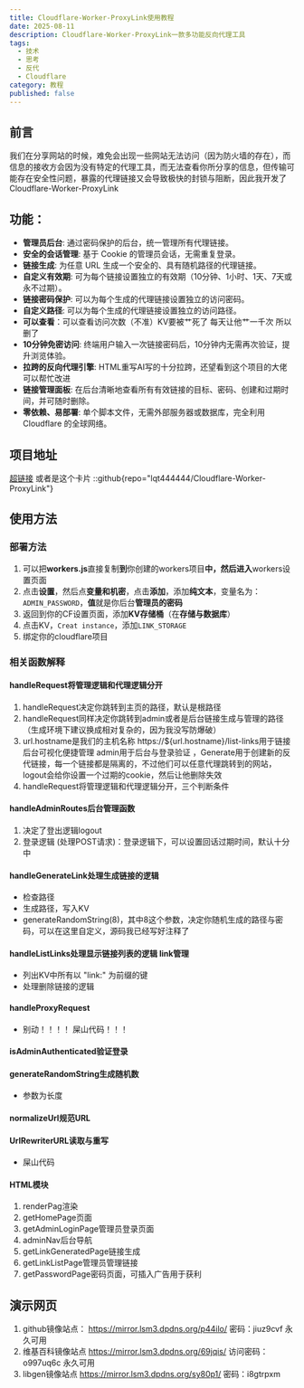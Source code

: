 ```yaml
---
title: Cloudflare-Worker-ProxyLink使用教程
date: 2025-08-11
description: Cloudflare-Worker-ProxyLink一款多功能反向代理工具
tags:
  - 技术
  - 思考
  - 反代
  - Cloudflare
category: 教程
published: false
---
```

## 前言
我们在分享网站的时候，难免会出现一些网站无法访问（因为防火墙的存在），而信息的接收方会因为没有特定的代理工具，而无法查看你所分享的信息，但传输可能存在安全性问题，暴露的代理链接又会导致极快的封锁与阻断，因此我开发了Cloudflare-Worker-ProxyLink

## 功能：
- **管理员后台**: 通过密码保护的后台，统一管理所有代理链接。
- **安全的会话管理**: 基于 Cookie 的管理员会话，无需重复登录。
- **链接生成**: 为任意 URL 生成一个安全的、具有随机路径的代理链接。
- **自定义有效期**: 可为每个链接设置独立的有效期（10分钟、1小时、1天、7天或永不过期）。
- **链接密码保护**: 可以为每个生成的代理链接设置独立的访问密码。
- **自定义路径**: 可以为每个生成的代理链接设置独立的访问路径。
- **可以查看**：可以查看访问次数（不准）KV要被艹死了 每天让他艹一千次 所以删了
- **10分钟免密访问**: 终端用户输入一次链接密码后，10分钟内无需再次验证，提升浏览体验。
- **拉跨的反向代理引擎**: HTML重写AI写的十分拉跨，还望看到这个项目的大佬可以帮忙改进
- **链接管理面板**: 在后台清晰地查看所有有效链接的目标、密码、创建和过期时间，并可随时删除。
- **零依赖、易部署**: 单个脚本文件，无需外部服务器或数据库，完全利用 Cloudflare 的全球网络。
## 项目地址
[超链接](https://github.com/lqt444444/Cloudflare-Worker-ProxyLink#%E6%A0%B8%E5%BF%83%E5%8A%9F%E8%83%BD)
或者是这个卡片
::github{repo="lqt444444/Cloudflare-Worker-ProxyLink"}
## 使用方法

### 部署方法
1. 可以把**workers.js**直接复制**到**你创建的workers项目**中，然后进入**workers设置页面
2. 点击**设置**，然后点**变量和机密**，点击**添加**，添加**纯文本**，变量名为：`ADMIN_PASSWORD`，**值**就是你后台**管理员的密码**
3. 返回到你的CF设置页面，添加**KV存储桶**（在**存储与数据库**）
4. 点击KV，`Creat instance`，添加`LINK_STORAGE`
5. 绑定你的cloudflare项目

### 相关函数解释
#### handleRequest将管理逻辑和代理逻辑分开
1. handleRequest决定你跳转到主页的路径，默认是根路径
2. handleRequest同样决定你跳转到admin或者是后台链接生成与管理的路径（生成环境下建议换成相对复杂的，因为我没写防爆破）
3. url.hostname是我们的主机名称 https://${url.hostname}/list-links用于链接后台可视化便捷管理 admin用于后台与登录验证 ，Generate用于创建新的反代链接，每一个链接都是隔离的，不过他们可以任意代理跳转到的网站，logout会给你设置一个过期的cookie，然后让他删除失效
4. handleRequest将管理逻辑和代理逻辑分开，三个判断条件

#### handleAdminRoutes后台管理函数
1. 决定了登出逻辑logout
2. 登录逻辑 (处理POST请求)：登录逻辑下，可以设置回话过期时间，默认十分中

#### handleGenerateLink处理生成链接的逻辑
- 检查路径
- 生成路径，写入KV
- generateRandomString(8)，其中8这个参数，决定你随机生成的路径与密码，可以在这里自定义，源码我已经写好注释了
#### handleListLinks处理显示链接列表的逻辑 link管理
- 列出KV中所有以 "link:" 为前缀的键
- 处理删除链接的逻辑
#### handleProxyRequest
- 别动！！！！ 屎山代码！！！
#### isAdminAuthenticated验证登录

#### generateRandomString生成随机数
- 参数为长度

#### normalizeUrl规范URL

#### UrlRewriterURL读取与重写
- 屎山代码
#### HTML模块
1. renderPag渲染
2. getHomePage页面
3. getAdminLoginPage管理员登录页面
4. adminNav后台导航
5. getLinkGeneratedPage链接生成
6. getLinkListPage管理员管理链接
7. getPasswordPage密码页面，可插入广告用于获利

## 演示网页

1. github镜像站点：
https://mirror.lsm3.dpdns.org/p44ilo/
密码：jiuz9cvf
永久可用
2. 维基百科镜像站点
https://mirror.lsm3.dpdns.org/69jqis/
访问密码：o997uq6c
永久可用
3. libgen镜像站点
https://mirror.lsm3.dpdns.org/sy80p1/
密码：i8gtrpxm